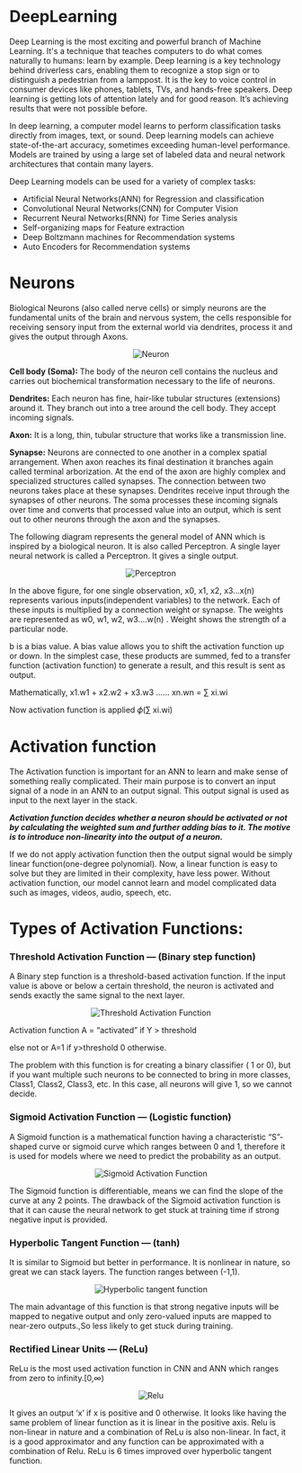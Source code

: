 # DeepLearning

Deep Learning is the most exciting and powerful branch of Machine Learning. It's a technique that teaches computers to do what comes naturally to humans: learn by example. Deep learning is a key technology behind driverless cars, enabling them to recognize a stop sign or to distinguish a pedestrian from a lamppost. It is the key to voice control in consumer devices like phones, tablets, TVs, and hands-free speakers. Deep learning is getting lots of attention lately and for good reason. It’s achieving results that were not possible before.

In deep learning, a computer model learns to perform classification tasks directly from images, text, or sound. Deep learning models can achieve state-of-the-art accuracy, sometimes exceeding human-level performance. Models are trained by using a large set of labeled data and neural network architectures that contain many layers.

Deep Learning models can be used for a variety of complex tasks:
- Artificial Neural Networks(ANN) for Regression and classification
- Convolutional Neural Networks(CNN) for Computer Vision
- Recurrent Neural Networks(RNN) for Time Series analysis
- Self-organizing maps for Feature extraction
- Deep Boltzmann machines for Recommendation systems
- Auto Encoders for Recommendation systems

# Neurons

Biological Neurons (also called nerve cells) or simply neurons are the fundamental units of the brain and nervous system, the cells responsible for receiving sensory input from the external world via dendrites, process it and gives the output through Axons.

<p align="center">
  <img src="https://miro.medium.com/max/585/0*EqHnlkHI-Ny_O5VH.png" title="Neuron">
</p>

**Cell body (Soma):** The body of the neuron cell contains the nucleus and carries out biochemical transformation necessary to the life of neurons.

**Dendrites:** Each neuron has fine, hair-like tubular structures (extensions) around it. They branch out into a tree around the cell body. They accept incoming signals.

**Axon:** It is a long, thin, tubular structure that works like a transmission line.

**Synapse:** Neurons are connected to one another in a complex spatial arrangement. When axon reaches its final destination it branches again called terminal arborization. At the end of the axon are highly complex and specialized structures called synapses. The connection between two neurons takes place at these synapses.
Dendrites receive input through the synapses of other neurons. The soma processes these incoming signals over time and converts that processed value into an output, which is sent out to other neurons through the axon and the synapses.

The following diagram represents the general model of ANN which is inspired by a biological neuron. It is also called Perceptron.
A single layer neural network is called a Perceptron. It gives a single output.

<p align="center">
  <img src="https://miro.medium.com/max/1275/0*2AMCbOiRQfpOmmkn.png" title="Perceptron">
</p>

In the above figure, for one single observation, x0, x1, x2, x3...x(n) represents various inputs(independent variables) to the network. Each of these inputs is multiplied by a connection weight or synapse. The weights are represented as w0, w1, w2, w3….w(n) . Weight shows the strength of a particular node.

b is a bias value. A bias value allows you to shift the activation function up or down.
In the simplest case, these products are summed, fed to a transfer function (activation function) to generate a result, and this result is sent as output.

Mathematically, x1.w1 + x2.w2 + x3.w3 ...... xn.wn = ∑ xi.wi

Now activation function is applied 𝜙(∑ xi.wi)

# Activation function

The Activation function is important for an ANN to learn and make sense of something really complicated. Their main purpose is to convert an input signal of a node in an ANN to an output signal. This output signal is used as input to the next layer in the stack.


***Activation function decides whether a neuron should be activated or not by calculating the weighted sum and further adding bias to it. The motive is to introduce non-linearity into the output of a neuron.***


If we do not apply activation function then the output signal would be simply linear function(one-degree polynomial). Now, a linear function is easy to solve but they are limited in their complexity, have less power. Without activation function, our model cannot learn and model complicated data such as images, videos, audio, speech, etc.

# Types of Activation Functions:

### Threshold Activation Function — (Binary step function)

A Binary step function is a threshold-based activation function. If the input value is above or below a certain threshold, the neuron is activated and sends exactly the same signal to the next layer.

<p align="center">
  <img src="https://miro.medium.com/max/689/0*U0N4CpMEpq1Suwxq.png" title="Threshold Activation Function">
</p>

Activation function A = “activated” if Y > threshold

else not or A=1 if y>threshold 0 otherwise.

The problem with this function is for creating a binary classifier ( 1 or 0), but if you want multiple such neurons to be connected to bring in more classes, Class1, Class2, Class3, etc. In this case, all neurons will give 1, so we cannot decide.

### Sigmoid Activation Function — (Logistic function)

A Sigmoid function is a mathematical function having a characteristic “S”-shaped curve or sigmoid curve which ranges between 0 and 1, therefore it is used for models where we need to predict the probability as an output.

<p align="center">
  <img src="https://miro.medium.com/max/728/0*Q8OJJc7t3VRofJxu.png" title="Sigmoid Activation Function">
</p>

The Sigmoid function is differentiable, means we can find the slope of the curve at any 2 points.
The drawback of the Sigmoid activation function is that it can cause the neural network to get stuck at training time if strong negative input is provided.

### Hyperbolic Tangent Function — (tanh)

It is similar to Sigmoid but better in performance. It is nonlinear in nature, so great we can stack layers. The function ranges between (-1,1).

<p align="center">
  <img src="https://miro.medium.com/max/665/0*dnH9K_K4tlkNWz-p.png" title="Hyperbolic tangent function">
</p>

The main advantage of this function is that strong negative inputs will be mapped to negative output and only zero-valued inputs are mapped to near-zero outputs.,So less likely to get stuck during training.

### Rectified Linear Units — (ReLu)

ReLu is the most used activation function in CNN and ANN which ranges from zero to infinity.[0,∞)

<p align="center">
  <img src="https://miro.medium.com/max/903/0*9s238ozjLeNyzubR" title="Relu">
</p>

It gives an output ‘x’ if x is positive and 0 otherwise. It looks like having the same problem of linear function as it is linear in the positive axis. Relu is non-linear in nature and a combination of ReLu is also non-linear. In fact, it is a good approximator and any function can be approximated with a combination of Relu.
ReLu is 6 times improved over hyperbolic tangent function.
